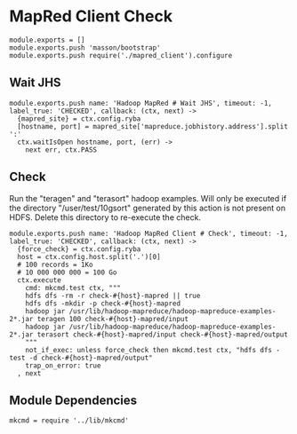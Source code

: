 
# MapRed Client Check

    module.exports = []
    module.exports.push 'masson/bootstrap'
    module.exports.push require('./mapred_client').configure

## Wait JHS

    module.exports.push name: 'Hadoop MapRed # Wait JHS', timeout: -1, label_true: 'CHECKED', callback: (ctx, next) ->
      {mapred_site} = ctx.config.ryba
      [hostname, port] = mapred_site['mapreduce.jobhistory.address'].split ':'
      ctx.waitIsOpen hostname, port, (err) ->
        next err, ctx.PASS

## Check

Run the "teragen" and "terasort" hadoop examples. Will only
be executed if the directory "/user/test/10gsort" generated 
by this action is not present on HDFS. Delete this directory 
to re-execute the check.

    module.exports.push name: 'Hadoop MapRed Client # Check', timeout: -1, label_true: 'CHECKED', callback: (ctx, next) ->
      {force_check} = ctx.config.ryba
      host = ctx.config.host.split('.')[0]
      # 100 records = 1Ko
      # 10 000 000 000 = 100 Go
      ctx.execute
        cmd: mkcmd.test ctx, """
        hdfs dfs -rm -r check-#{host}-mapred || true
        hdfs dfs -mkdir -p check-#{host}-mapred
        hadoop jar /usr/lib/hadoop-mapreduce/hadoop-mapreduce-examples-2*.jar teragen 100 check-#{host}-mapred/input
        hadoop jar /usr/lib/hadoop-mapreduce/hadoop-mapreduce-examples-2*.jar terasort check-#{host}-mapred/input check-#{host}-mapred/output
        """
        not_if_exec: unless force_check then mkcmd.test ctx, "hdfs dfs -test -d check-#{host}-mapred/output"
        trap_on_error: true
      , next

## Module Dependencies

    mkcmd = require '../lib/mkcmd'



